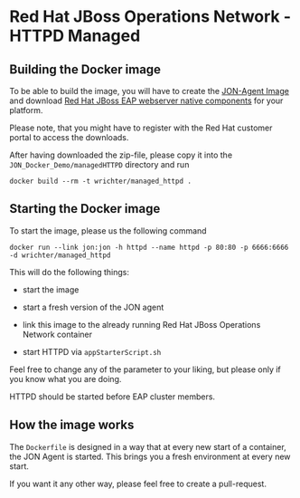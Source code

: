 Red Hat JBoss Operations Network - HTTPD Managed	
==============================================

Building the Docker image
-------------------------

To be able to build the image, you will have to create the [JON-Agent Image](https://github.com/PatrickSteiner/JON_Docker_Demo/tree/master/JON_Agent) and download [Red Hat JBoss EAP webserver native components](https://access.redhat.com/jbossnetwork/restricted/softwareDownload.html?softwareId=26553&product=appplatform) for your platform.

Please note, that you might have to register with the Red Hat customer portal to access the downloads.

After having downloaded the zip-file, please copy it into the `JON_Docker_Demo/managedHTTPD` directory and run
```
docker build --rm -t wrichter/managed_httpd .
```

Starting the Docker image
-------------------------

To start the image, please us the following command
```
docker run --link jon:jon -h httpd --name httpd -p 80:80 -p 6666:6666 -d wrichter/managed_httpd
```

This will do the following things:

 * start the image

 * start a fresh version of the JON agent

 * link this image to the already running Red Hat JBoss Operations Network container

 * start HTTPD via `appStarterScript.sh`

Feel free to change any of the parameter to your liking, but please only if you know what
you are doing.

HTTPD should be started before EAP cluster members.

How the image works
-------------------
 
The `Dockerfile` is designed in a way that at every new start of a container, the JON Agent is started.
This brings you a fresh environment at every new start.

If you want it any other way, please feel free to create a pull-request.
